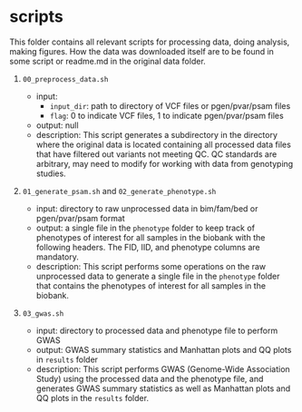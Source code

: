 # scripts
This folder contains all relevant scripts for processing data, doing analysis, making figures. How the data was downloaded itself are to be found in some script or readme.md in the original data folder.

1. `00_preprocess_data.sh`  
    - input:   
        - `input_dir`: path to directory of VCF files or pgen/pvar/psam files  
        - `flag`: 0 to indicate VCF files, 1 to indicate pgen/pvar/psam files  
    - output: null  
    - description: This script generates a subdirectory in the directory where the original data is located containing all processed data files that have filtered out variants not meeting QC. QC standards are arbitrary, may need to modify for working with data from genotyping studies.

2. `01_generate_psam.sh` and `02_generate_phenotype.sh`
    - input: directory to raw unprocessed data in bim/fam/bed or pgen/pvar/psam format
    - output: a single file in the `phenotype` folder to keep track of phenotypes of interest for all samples in the biobank with the following headers. The FID, IID, and phenotype columns are mandatory.  
    - description: This script performs some operations on the raw unprocessed data to generate a single file in the `phenotype` folder that contains the phenotypes of interest for all samples in the biobank.

3. `03_gwas.sh`  
    - input: directory to processed data and phenotype file to perform GWAS  
    - output: GWAS summary statistics and Manhattan plots and QQ plots in `results` folder  
    - description: This script performs GWAS (Genome-Wide Association Study) using the processed data and the phenotype file, and generates GWAS summary statistics as well as Manhattan plots and QQ plots in the `results` folder.
